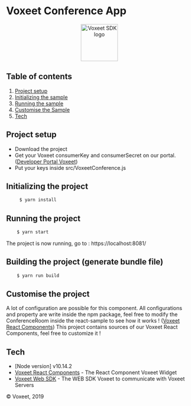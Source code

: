 Voxeet Conference App
=====================

<p align="center">
<img src="https://www.voxeet.com/wp-content/themes/wp-theme/assets/images/logo.svg" alt="Voxeet SDK logo" title="Voxeet SDK logo" width="100"/>
</p>

## Table of contents

  1. [Project setup](#project-setup)
  1. [Initializing the sample](#initializing-the-sample)
  1. [Running the sample](#running-the-sample)
  1. [Customise the Sample](#customise-the-sample)
  1. [Tech](#tech)

## Project setup

 - Download the project
 - Get your Voxeet consumerKey and consumerSecret on our portal. ([Developer Portal Voxeet](https://developer.voxeet.com))
 - Put your keys inside src/VoxeetConference.js

## Initializing the project

```bash
     $ yarn install
```

## Running the project

```bash
    $ yarn start
```

The project is now running, go to : https://localhost:8081/

## Building the project (generate bundle file)

```bash
    $ yarn run build
```

## Customise the project

  A lot of configuration are possible for this component.
  All configurations and property are write inside the npm package, feel free to modify the ConferenceRoom inside the react-sample to see how it works !
  ([Voxeet React Components](https://www.npmjs.com/package/@voxeet/react-components))
  This project contains sources of our Voxeet React Components, feel free to customize it !

## Tech

  * [Node version] v10.14.2
  * [Voxeet React Components](https://www.npmjs.com/package/@voxeet/react-components) - The React Component Voxeet Widget
  * [Voxeet Web SDK](https://www.npmjs.com/package/@voxeet/voxeet-web-sdk) - The WEB SDK Voxeet to communicate with Voxeet Servers

© Voxeet, 2019
